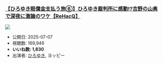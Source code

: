 ### [【ひろゆき賠償金支払う旅⑥】ひろゆき裁判所に感動!?吉野の山奥で深夜に激論のワケ【ReHacQ】](https://www.youtube.com/watch?v=VHnFwN5LBh4)
[![](https://img.youtube.com/vi/VHnFwN5LBh4/sddefault.jpg)](https://www.youtube.com/watch?v=VHnFwN5LBh4)
-   公開日: 2025-07-07
-   視聴数: 169,946
-   **いいね数: 1,830**
-   出演者: [ひろゆき](/rehacq_fan/people/ひろゆき "wikilink"), ヨッピー
